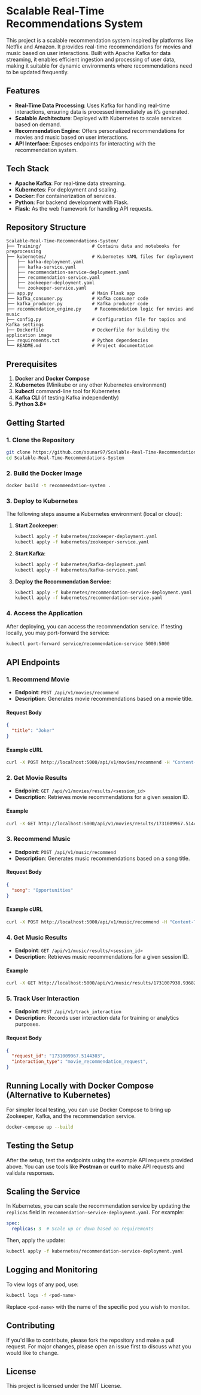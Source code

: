 # Scalable Real-Time Recommendations System

This project is a scalable recommendation system inspired by platforms like Netflix and Amazon. It provides real-time recommendations for movies and music based on user interactions. Built with Apache Kafka for data streaming, it enables efficient ingestion and processing of user data, making it suitable for dynamic environments where recommendations need to be updated frequently.

## Features

- **Real-Time Data Processing**: Uses Kafka for handling real-time interactions, ensuring data is processed immediately as it’s generated.
- **Scalable Architecture**: Deployed with Kubernetes to scale services based on demand.
- **Recommendation Engine**: Offers personalized recommendations for movies and music based on user interactions.
- **API Interface**: Exposes endpoints for interacting with the recommendation system.

## Tech Stack

- **Apache Kafka**: For real-time data streaming.
- **Kubernetes**: For deployment and scaling.
- **Docker**: For containerization of services.
- **Python**: For backend development with Flask.
- **Flask**: As the web framework for handling API requests.

## Repository Structure

```
Scalable-Real-Time-Recommendations-System/
├── Training/                   # Contains data and notebooks for preprocessing
├── kubernetes/                 # Kubernetes YAML files for deployment
│   ├── kafka-deployment.yaml
│   ├── kafka-service.yaml
│   ├── recommendation-service-deployment.yaml
│   ├── recommendation-service.yaml
│   ├── zookeeper-deployment.yaml
│   └── zookeeper-service.yaml
├── app.py                      # Main Flask app
├── kafka_consumer.py           # Kafka consumer code
├── kafka_producer.py           # Kafka producer code
├── recommendation_engine.py     # Recommendation logic for movies and music
├── config.py                   # Configuration file for topics and Kafka settings
├── Dockerfile                  # Dockerfile for building the application image
├── requirements.txt            # Python dependencies
└── README.md                   # Project documentation
```

## Prerequisites

1. **Docker** and **Docker Compose**
2. **Kubernetes** (Minikube or any other Kubernetes environment)
3. **kubectl** command-line tool for Kubernetes
4. **Kafka CLI** (if testing Kafka independently)
5. **Python 3.8+**

## Getting Started

### 1. Clone the Repository

```bash
git clone https://github.com/sounar97/Scalable-Real-Time-Recommendations-System.git
cd Scalable-Real-Time-Recommendations-System
```

### 2. Build the Docker Image

```bash
docker build -t recommendation-system .
```

### 3. Deploy to Kubernetes

The following steps assume a Kubernetes environment (local or cloud):

1. **Start Zookeeper**:

   ```bash
   kubectl apply -f kubernetes/zookeeper-deployment.yaml
   kubectl apply -f kubernetes/zookeeper-service.yaml
   ```

2. **Start Kafka**:

   ```bash
   kubectl apply -f kubernetes/kafka-deployment.yaml
   kubectl apply -f kubernetes/kafka-service.yaml
   ```

3. **Deploy the Recommendation Service**:

   ```bash
   kubectl apply -f kubernetes/recommendation-service-deployment.yaml
   kubectl apply -f kubernetes/recommendation-service.yaml
   ```

### 4. Access the Application

After deploying, you can access the recommendation service. If testing locally, you may port-forward the service:

```bash
kubectl port-forward service/recommendation-service 5000:5000
```

## API Endpoints

### 1. Recommend Movie

- **Endpoint**: `POST /api/v1/movies/recommend`
- **Description**: Generates movie recommendations based on a movie title.

#### Request Body

```json
{
  "title": "Joker"
}
```

#### Example cURL

```bash
curl -X POST http://localhost:5000/api/v1/movies/recommend -H "Content-Type: application/json" -d '{"title": "Joker"}'
```

### 2. Get Movie Results

- **Endpoint**: `GET /api/v1/movies/results/<session_id>`
- **Description**: Retrieves movie recommendations for a given session ID.

#### Example

```bash
curl -X GET http://localhost:5000/api/v1/movies/results/1731009967.5144303
```

### 3. Recommend Music

- **Endpoint**: `POST /api/v1/music/recommend`
- **Description**: Generates music recommendations based on a song title.
  
#### Request Body

```json
{
  "song": "Opportunities"
}
```

#### Example cURL

```bash
curl -X POST http://localhost:5000/api/v1/music/recommend -H "Content-Type: application/json" -d '{"song": "Opportunities"}'
```

### 4. Get Music Results

- **Endpoint**: `GET /api/v1/music/results/<session_id>`
- **Description**: Retrieves music recommendations for a given session ID.

#### Example

```bash
curl -X GET http://localhost:5000/api/v1/music/results/1731007938.9368248
```

### 5. Track User Interaction

- **Endpoint**: `POST /api/v1/track_interaction`
- **Description**: Records user interaction data for training or analytics purposes.

#### Request Body

```json
{
  "request_id": "1731009967.5144303",
  "interaction_type": "movie_recommendation_request",
}
```


## Running Locally with Docker Compose (Alternative to Kubernetes)

For simpler local testing, you can use Docker Compose to bring up Zookeeper, Kafka, and the recommendation service.

```bash
docker-compose up --build
```

## Testing the Setup

After the setup, test the endpoints using the example API requests provided above. You can use tools like **Postman** or **curl** to make API requests and validate responses.

## Scaling the Service

In Kubernetes, you can scale the recommendation service by updating the `replicas` field in `recommendation-service-deployment.yaml`. For example:

```yaml
spec:
  replicas: 3  # Scale up or down based on requirements
```

Then, apply the update:

```bash
kubectl apply -f kubernetes/recommendation-service-deployment.yaml
```

## Logging and Monitoring

To view logs of any pod, use:

```bash
kubectl logs -f <pod-name>
```

Replace `<pod-name>` with the name of the specific pod you wish to monitor.

## Contributing

If you'd like to contribute, please fork the repository and make a pull request. For major changes, please open an issue first to discuss what you would like to change.

## License

This project is licensed under the MIT License.


